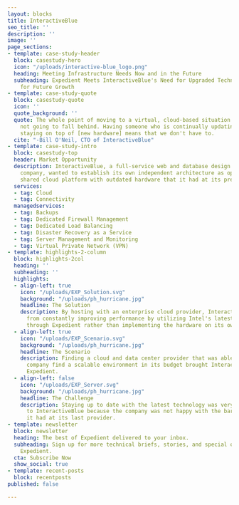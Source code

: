 ```yaml
---
layout: blocks
title: InteractiveBlue
seo_title: ''
description: ''
image: ''
page_sections:
- template: case-study-header
  block: casestudy-hero
  icon: "/uploads/interactive-blue_logo.png"
  heading: Meeting Infrastructure Needs Now and in the Future
  subheading: Expedient Meets InteractiveBlue's Need for Upgraded Technology and Plan
    for Future Growth
- template: case-study-quote
  block: casestudy-quote
  icon: ''
  quote_background: ''
  quote: The whole point of moving to a virtual, cloud-based situation is that we're
    not going to fall behind. Having someone who is continually updating and continually
    staying on top of [new hardware] means that we don't have to.
  cite: "-Bill O'Neil, CTO of InteractiveBlue"
- template: case-study-intro
  block: casestudy-top
  header: Market Opportunity
  description: InteractiveBlue, a full-service web and database design software development
    company, wanted to establish its own independent architecture as opposed to the
    shared cloud platform with outdated hardware that it had at its previous facility.
  services:
  - tag: Cloud
  - tag: Connectivity
  managedservices:
  - tag: Backups
  - tag: Dedicated Firewall Management
  - tag: Dedicated Load Balancing
  - tag: Disaster Recovery as a Service
  - tag: Server Management and Monitoring
  - tag: Virtual Private Network (VPN)
- template: highlights-2-column
  block: highlights-2col
  heading: ''
  subheading: ''
  highlights:
  - align-left: true
    icon: "/uploads/EXP_Solution.svg"
    background: "/uploads/ph_hurricane.jpg"
    headline: The Solution
    description: By hosting with an enterprise cloud provider, InteractiveBlue benefits
      from constantly improving performance by utilizing Intel's latest technology
      through Expedient rather than implementing the hardware on its own.
  - align-left: true
    icon: "/uploads/EXP_Scenario.svg"
    background: "/uploads/ph_hurricane.jpg"
    headline: The Scenario
    description: Finding a cloud and data center provider that was able to help the
      company find a scalable environment in its budget brought InteractiveBlue to
      Expedient.
  - align-left: false
    icon: "/uploads/EXP_Server.svg"
    background: "/uploads/ph_hurricane.jpg"
    headline: The Challenge
    description: Staying up to date with the latest technology was very important
      to InteractiveBlue because the company was not happy with the bare metal servers
      it had at its last provider.
- template: newsletter
  block: newsletter
  heading: The best of Expedient delivered to your inbox.
  subheading: Sign up for more technical briefs, stories, and special offers from
    Expedient.
  cta: Subscribe Now
  show_social: true
- template: recent-posts
  block: recentposts
published: false

---
```

